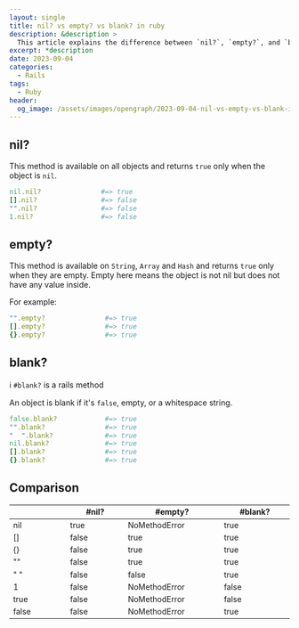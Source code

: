 ```yaml
---
layout: single
title: nil? vs empty? vs blank? in ruby
description: &description >
  This article explains the difference between `nil?`, `empty?`, and `blank?` in ruby.
excerpt: *description
date: 2023-09-04
categories:
  - Rails
tags:
  - Ruby
header:
  og_image: /assets/images/opengraph/2023-09-04-nil-vs-empty-vs-blank-in-ruby.png
---
```


<style>
  table {
    font-size: inherit;
  }
  thead {
    background-color: inherit;
  }
  th, td {
    width: 1%;
  }
</style>

## nil?

This method is available on all objects and returns `true` only when the object is `nil`.

```ruby
nil.nil?               #=> true
[].nil?                #=> false
"".nil?                #=> false
1.nil?                 #=> false
```

## empty?

This method is available on `String`, `Array` and `Hash` and returns `true` only when they are empty.
Empty here means the object is not nil but does not have any value inside.

For example:

```ruby
"".empty?               #=> true
[].empty?               #=> true
{}.empty?               #=> true
```

## blank?

ℹ️ `#blank?` is a rails method

An object is blank if it's `false`, empty, or a whitespace string.

```ruby
false.blank?            #=> true
"".blank?               #=> true
"  ".blank?             #=> true
nil.blank?              #=> true
[].blank?               #=> true
{}.blank?               #=> true
```

## Comparison

<div class="language-ruby highlighter-rouge">
<table class="highlight">
  <thead>
    <tr>
      <th></th>
      <th><span class="nf">#nil?</span></th>
      <th><span class="nf">#empty?</span></th>
      <th><span class="nf">#blank?</span></th>
    </tr>
  </thead>
  <tbody>
    <tr>
      <td><span class="kp">nil</span></td>
      <td><span class="s2">true</span></td>
      <td><span class="no">NoMethodError</span></td>
      <td><span class="s2">true</span></td>
    </tr>
    <tr>
      <td><span class="p">[]</span></td>
      <td><span class="kp">false</span></td>
      <td><span class="s2">true</span></td>
      <td><span class="s2">true</span></td>
    </tr>
    <tr>
      <td><span class="p">{}</span></td>
      <td><span class="kp">false</span></td>
      <td><span class="s2">true</span></td>
      <td><span class="s2">true</span></td>
    </tr>
    <tr>
      <td><span class="s2">""</span></td>
      <td><span class="kp">false</span></td>
      <td><span class="s2">true</span></td>
      <td><span class="s2">true</span></td>
    </tr>
    <tr>
      <td><span class="s2">" "</span></td>
      <td><span class="kp">false</span></td>
      <td><span class="kp">false</span></td>
      <td><span class="s2">true</span></td>
    </tr>
    <tr>
      <td><span class="mi">1</span></td>
      <td><span class="kp">false</span></td>
      <td><span class="no">NoMethodError</span></td>
      <td><span class="kp">false</span></td>
    </tr>
    <tr>
      <td><span class="s2">true</span></td>
      <td><span class="kp">false</span></td>
      <td><span class="no">NoMethodError</span></td>
      <td><span class="kp">false</span></td>
    </tr>
    <tr>
      <td><span class="kp">false</span></td>
      <td><span class="kp">false</span></td>
      <td><span class="no">NoMethodError</span></td>
      <td><span class="s2">true</span></td>
    </tr>
  </tbody>
</table>

